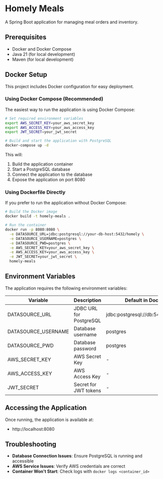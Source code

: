 # Homely Meals

A Spring Boot application for managing meal orders and inventory.

## Prerequisites

- Docker and Docker Compose
- Java 21 (for local development)
- Maven (for local development)

## Docker Setup

This project includes Docker configuration for easy deployment.

### Using Docker Compose (Recommended)

The easiest way to run the application is using Docker Compose:

```bash
# Set required environment variables
export AWS_SECRET_KEY=your_aws_secret_key
export AWS_ACCESS_KEY=your_aws_access_key
export JWT_SECRET=your_jwt_secret

# Build and start the application with PostgreSQL
docker-compose up -d
```

This will:
1. Build the application container
2. Start a PostgreSQL database
3. Connect the application to the database
4. Expose the application on port 8080

### Using Dockerfile Directly

If you prefer to run the application without Docker Compose:

```bash
# Build the Docker image
docker build -t homely-meals .

# Run the container
docker run -p 8080:8080 \
  -e DATASOURCE_URL=jdbc:postgresql://your-db-host:5432/homely \
  -e DATASOURCE_USERNAME=postgres \
  -e DATASOURCE_PWD=postgres \
  -e AWS_SECRET_KEY=your_aws_secret_key \
  -e AWS_ACCESS_KEY=your_aws_access_key \
  -e JWT_SECRET=your_jwt_secret \
  homely-meals
```

## Environment Variables

The application requires the following environment variables:

| Variable | Description | Default in Docker |
|----------|-------------|------------------|
| DATASOURCE_URL | JDBC URL for PostgreSQL | jdbc:postgresql://db:5432/homely |
| DATASOURCE_USERNAME | Database username | postgres |
| DATASOURCE_PWD | Database password | postgres |
| AWS_SECRET_KEY | AWS Secret Key | - |
| AWS_ACCESS_KEY | AWS Access Key | - |
| JWT_SECRET | Secret for JWT tokens | - |

## Accessing the Application

Once running, the application is available at:
- http://localhost:8080

## Troubleshooting

- **Database Connection Issues**: Ensure PostgreSQL is running and accessible
- **AWS Service Issues**: Verify AWS credentials are correct
- **Container Won't Start**: Check logs with `docker logs <container_id>`
